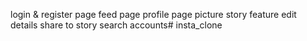 login & register page
feed page
profile page
picture
story feature
edit details
share to story
search accounts# insta_clone
